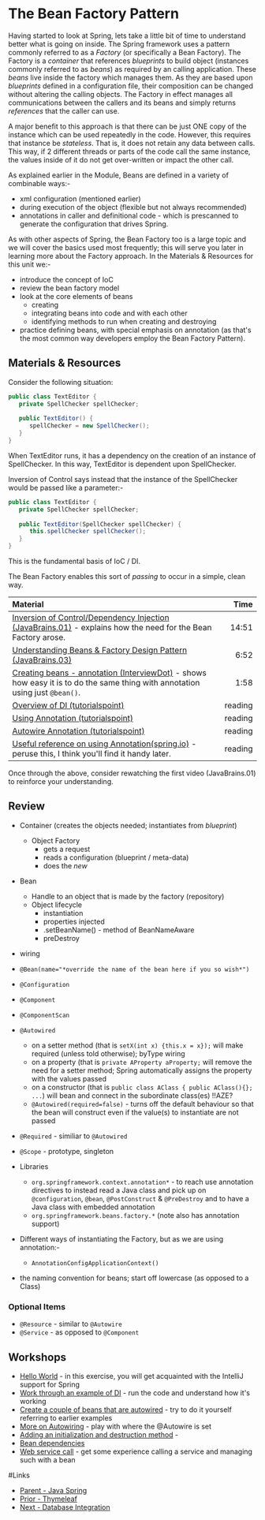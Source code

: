 # The Bean Factory Pattern
Having started to look at Spring, lets take a little bit of time to understand better what is going on inside.  The Spring framework uses a pattern commonly referred to as a *Factory* (or specifically a Bean Factory).  The Factory is a *container* that references *blueprints* to build object (instances commonly referred to as *beans*) as required by an calling application.  These *beans* live inside the factory which manages them.  As they are based upon *blueprints* defined in a configuration file, their composition can be changed without altering the calling objects.  The Factory in effect manages all communications between the callers and its beans and simply returns *references* that the caller can use.

A major benefit to this approach is that there can be just ONE copy of the instance which can be used repeatedly in the code.  However, this requires that instance be *stateless*.  That is, it does not retain any data between calls.  This way, if 2 different threads or parts of the code call the same instance, the values inside of it do not get over-written or impact the other call.  

As explained earlier in the Module, Beans are defined in a variety of combinable ways:-
- xml configuration (mentioned earlier)
- during execution of the object (flexible but not always recommended)
- annotations in caller and definitional code - which is prescanned to generate the configuration that drives Spring.

As with other aspects of Spring, the Bean Factory too is a large topic and we will cover the basics used most frequently; this will serve you later in learning more about the Factory approach.  In the Materials & Resources for this unit we:-
- introduce the concept of IoC
- review the bean factory model
- look at the core elements of beans
  - creating
  - integrating beans into code and with each other
  - identifying methods to run when creating and destroying
- practice defining beans, with special emphasis on annotation (as that's the most common way developers employ the Bean Factory Pattern).


## Materials & Resources

Consider the following situation:

```java
public class TextEditor {
   private SpellChecker spellChecker;
   
   public TextEditor() {
      spellChecker = new SpellChecker();
   }
}
```

When TextEditor runs, it has a dependency on the creation of an instance of SpellChecker.  In this way, TextEditor is dependent upon SpellChecker.

Inversion of Control says instead that the instance of the SpellChecker would be passed like a parameter:-

```java
public class TextEditor {
   private SpellChecker spellChecker;
   
   public TextEditor(SpellChecker spellChecker) {
      this.spellChecker spellChecker();
   }
}
```

This is the fundamental basis of IoC / DI.

The Bean Factory enables this sort of *passing* to occur in a simple, clean way.

| Material | Time |
|:---------|-----:|
|[Inversion of Control/Dependency Injection (JavaBrains.01)](https://www.youtube.com/watch?v=GB8k2-Egfv0&t=714s) - explains how the need for the Bean Factory arose.|14:51|
|[Understanding Beans &amp; Factory Design Pattern (JavaBrains.03)](https://www.youtube.com/watch?v=xlWwMSu5I70)|6:52|
|[Creating beans - annotation (InterviewDot)](https://www.youtube.com/watch?v=P0m1dW0LJeE) - shows how easy it is to do the same thing with annotation using just `@bean()`.|1:58|
|[Overview of DI (tutorialspoint)](https://www.tutorialspoint.com/spring/constructor_based_dependency_injection.htm)|reading|
|[Using Annotation (tutorialspoint)](https://www.tutorialspoint.com/spring/spring_annotation_based_configuration.htm)|reading|
|[Autowire Annotation (tutorialspoint)](https://www.tutorialspoint.com/spring/spring_autowired_annotation.htm)|reading|
|[Useful reference on using Annotation(spring.io)](http://docs.spring.io/spring-javaconfig/docs/1.0.0.M4/reference/html/ch02s02.html) - peruse this, I think you'll find it handy later.|reading|

Once through the above, consider rewatching the first video (JavaBrains.01) to reinforce your understanding.

## Review
- Container (creates the objects needed; instantiates from *blueprint*)
  - Object Factory
    - gets a request
    - reads a configuration (blueprint / meta-data)
     - does the *new* 
- Bean
  - Handle to an object that is made by the factory (repository)
  - Object lifecycle
    - instantiation
    - properties injected
    - .setBeanName() - method of BeanNameAware
    - preDestroy
- wiring
- `@Bean(name="*override the name of the bean here if you so wish*")`
- `@Configuration`
- `@Component`
- `@ComponentScan`
- `@Autowired`
  - on a setter method (that is `setX(int x) {this.x = x});` will make required (unless told otherwise); byType wiring
  - on a property (that is `private AProperty aProperty;` will remove the need for a setter method; Spring automatically assigns the property with the values passed
  - on a constructor (that is `public class AClass { public AClass(){}; ...`) will bean and connect in the subordinate class(es) !!AZE?
  - `@Autowired(required=false)` - turns off the default behaviour so that the bean will construct even if the value(s) to instantiate are not passed
  
- `@Required` - similiar to `@Autowired`
- `@Scope` - prototype, singleton
- Libraries
  - `org.springframework.context.annotation*` - to reach use annotation directives to instead read a Java class and pick up on `@configuration`, `@bean`, `@PostConstruct` &amp; `@PreDestroy` and to have a Java class with embedded annotation 
  - `org.springframework.beans.factory.*` (note also has annotation support)
- Different ways of instantiating the Factory, but as we are using annotation:-
  - `AnnotationConfigApplicationContext()` 
- the naming convention for beans; start off lowercase (as opposed to a Class)

### Optional Items
- `@Resource` - similar to `@Autowire` 
- `@Service` - as opposed to `@Component`

## Workshops
- [Hello World](./workshop/Workshop01.md) - in this exercise, you will get acquainted with the IntelliJ support for Spring
- [Work through an example of DI](./workshop/Workshop02.md) - run the code and understand how it's working
- [Create a couple of beans that are autowired](./workshop/Workshop03.md) - try to do it yourself referring to earlier examples
- [More on Autowiring](./workshop/Workshop04.md) - play with where the @Autowire is set
- [Adding an initialization and destruction method](./workshop/Workshop04.md) - 
- [Bean dependencies](./workshop/Workshop05.md)  
- [Web service call](.workshop/Workshop06.md) - get some experience calling a service and managing such with a bean

#Links
- [Parent - Java Spring](../README.md)
- [Prior - Thymeleaf](../thymeleaf/README.md)
- [Next - Database Integration](../database-integration/README.md)
